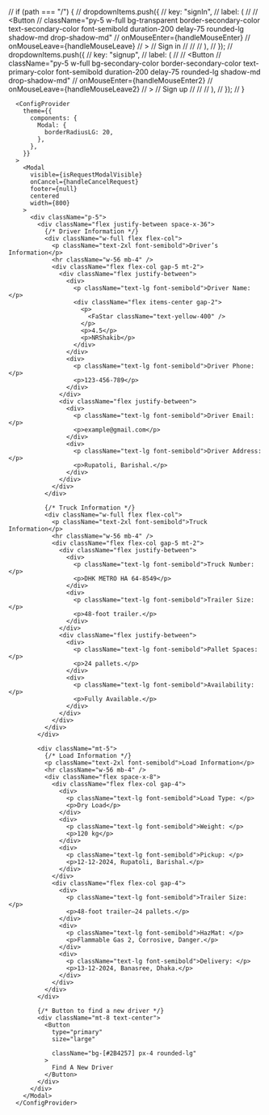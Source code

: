 // if (path === "/") {
// dropdownItems.push({
// key: "signIn",
// label: (
// <Link href="/login">
// <Button
// className="py-5 w-full bg-transparent border-secondary-color text-secondary-color font-semibold duration-200 delay-75 rounded-lg shadow-md drop-shadow-md"
// onMouseEnter={handleMouseEnter}
// onMouseLeave={handleMouseLeave}
// >
// Sign in
// </Button>
// </Link>
// ),
// });
// dropdownItems.push({
// key: "signup",
// label: (
// <Link href="/signup">
// <Button
// className="py-5 w-full bg-secondary-color border-secondary-color text-primary-color font-semibold duration-200 delay-75 rounded-lg shadow-md drop-shadow-md"
// onMouseEnter={handleMouseEnter2}
// onMouseLeave={handleMouseLeave2}
// >
// Sign up
// </Button>
// </Link>
// ),
// });
// }

<!--
{/* {path !== "/" ? (
              <ConfigProvider
                theme={{
                  components: {
                    Dropdown: {},
                  },
                }}
              >
                <Dropdown
                  menu={{ items: profileItems }}
                  placement="bottomRight"
                >
                  <Image
                    src={AllImages.profile}
                    alt="profile_img"
                    width={0}
                    height={0}
                    sizes="100vw"
                    className="xl:h-[35px] h-[30px] w-[30px] xl:w-[35px]"
                  />
                </Dropdown>
              </ConfigProvider>
            ) : (
              <div></div>
            )} */} -->

      <ConfigProvider
        theme={{
          components: {
            Modal: {
              borderRadiusLG: 20,
            },
          },
        }}
      >
        <Modal
          visible={isRequestModalVisible}
          onCancel={handleCancelRequest}
          footer={null}
          centered
          width={800}
        >
          <div className="p-5">
            <div className="flex justify-between space-x-36">
              {/* Driver Information */}
              <div className="w-full flex flex-col">
                <p className="text-2xl font-semibold">Driver’s Information</p>
                <hr className="w-56 mb-4" />
                <div className="flex flex-col gap-5 mt-2">
                  <div className="flex justify-between">
                    <div>
                      <p className="text-lg font-semibold">Driver Name: </p>
                      <div className="flex items-center gap-2">
                        <p>
                          <FaStar className="text-yellow-400" />
                        </p>
                        <p>4.5</p>
                        <p>NRShakib</p>
                      </div>
                    </div>
                    <div>
                      <p className="text-lg font-semibold">Driver Phone: </p>
                      <p>123-456-789</p>
                    </div>
                  </div>
                  <div className="flex justify-between">
                    <div>
                      <p className="text-lg font-semibold">Driver Email: </p>
                      <p>example@gmail.com</p>
                    </div>
                    <div>
                      <p className="text-lg font-semibold">Driver Address: </p>
                      <p>Rupatoli, Barishal.</p>
                    </div>
                  </div>
                </div>
              </div>

              {/* Truck Information */}
              <div className="w-full flex flex-col">
                <p className="text-2xl font-semibold">Truck Information</p>
                <hr className="w-56 mb-4" />
                <div className="flex flex-col gap-5 mt-2">
                  <div className="flex justify-between">
                    <div>
                      <p className="text-lg font-semibold">Truck Number: </p>
                      <p>DHK METRO HA 64-8549</p>
                    </div>
                    <div>
                      <p className="text-lg font-semibold">Trailer Size: </p>
                      <p>48-foot trailer.</p>
                    </div>
                  </div>
                  <div className="flex justify-between">
                    <div>
                      <p className="text-lg font-semibold">Pallet Spaces: </p>
                      <p>24 pallets.</p>
                    </div>
                    <div>
                      <p className="text-lg font-semibold">Availability: </p>
                      <p>Fully Available.</p>
                    </div>
                  </div>
                </div>
              </div>
            </div>

            <div className="mt-5">
              {/* Load Information */}
              <p className="text-2xl font-semibold">Load Information</p>
              <hr className="w-56 mb-4" />
              <div className="flex space-x-8">
                <div className="flex flex-col gap-4">
                  <div>
                    <p className="text-lg font-semibold">Load Type: </p>
                    <p>Dry Load</p>
                  </div>
                  <div>
                    <p className="text-lg font-semibold">Weight: </p>
                    <p>120 kg</p>
                  </div>
                  <div>
                    <p className="text-lg font-semibold">Pickup: </p>
                    <p>12-12-2024, Rupatoli, Barishal.</p>
                  </div>
                </div>
                <div className="flex flex-col gap-4">
                  <div>
                    <p className="text-lg font-semibold">Trailer Size: </p>
                    <p>48-foot trailer—24 pallets.</p>
                  </div>
                  <div>
                    <p className="text-lg font-semibold">HazMat: </p>
                    <p>Flammable Gas 2, Corrosive, Danger.</p>
                  </div>
                  <div>
                    <p className="text-lg font-semibold">Delivery: </p>
                    <p>13-12-2024, Banasree, Dhaka.</p>
                  </div>
                </div>
              </div>
            </div>

            {/* Button to find a new driver */}
            <div className="mt-8 text-center">
              <Button
                type="primary"
                size="large"

                className="bg-[#2B4257] px-4 rounded-lg"
              >
                Find A New Driver
              </Button>
            </div>
          </div>
        </Modal>
      </ConfigProvider>
